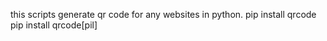 this scripts generate qr code for any websites in python.
pip install qrcode
pip install qrcode[pil]
